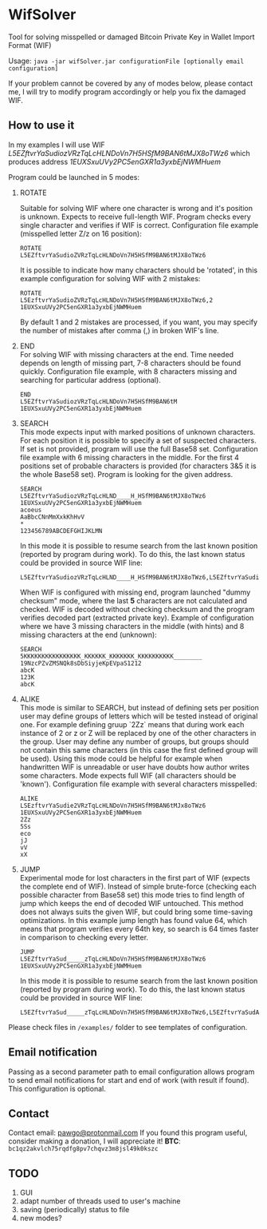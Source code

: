 
# WifSolver
Tool for solving misspelled or damaged Bitcoin Private Key in Wallet Import Format (WIF)

Usage:
`java -jar wifSolver.jar configurationFile [optionally email configuration]`

If your problem cannot be covered by any of modes below, please contact me, I will try to modify program accordingly or help you fix the damaged WIF.

How to use it
-------------

In my examples I will use WIF _L5EZftvrYaSudiozVRzTqLcHLNDoVn7H5HSfM9BAN6tMJX8oTWz6_
which produces address _1EUXSxuUVy2PC5enGXR1a3yxbEjNWMHuem_


Program could be launched in 5 modes:
<ol>
<li>ROTATE</li>

Suitable for solving WIF where one character is wrong and it's position is unknown.
Expects to receive full-length WIF. Program checks every single character and verifies if WIF is correct.
Configuration file example (misspelled letter Z/z on 16 position):

    ROTATE
    L5EZftvrYaSudioZVRzTqLcHLNDoVn7H5HSfM9BAN6tMJX8oTWz6

It is possible to indicate how many characters should be 'rotated', in this example configuration for solving WIF with 2 mistakes:

    ROTATE
    L5EzftvrYaSudioZVRzTqLcHLNDoVn7H5HSfM9BAN6tMJX8oTWz6,2
    1EUXSxuUVy2PC5enGXR1a3yxbEjNWMHuem

By default 1 and 2 mistakes are processed, if you want, you may specify the number of mistakes after comma (,) in broken WIF's line.


<li>END</li>
For solving WIF with missing characters at the end. Time needed depends on length of missing part, 7-8 characters should be found quickly.
Configuration file example, with 8 characters missing and searching for particular address (optional). 

    END
    L5EZftvrYaSudiozVRzTqLcHLNDoVn7H5HSfM9BAN6tM
    1EUXSxuUVy2PC5enGXR1a3yxbEjNWMHuem

<li>SEARCH</li>
This mode expects input with marked positions of unknown characters. For each position it is possible to specify a set of suspected characters.
If set is not provided, program will use the full Base58 set.
Configuration file example with 6 missing characters in the middle. For the first 4 positions set of probable characters is provided (for characters 3&5 it is the whole Base58 set).
Program is looking for the given address.

    SEARCH
    L5EZftvrYaSudiozVRzTqLcHLND____H_HSfM9BAN6tMJX8oTWz6
    1EUXSxuUVy2PC5enGXR1a3yxbEjNWMHuem
    acoeus
    AaBbcCNnMmXxkKhHvV
    *
    123456789ABCDEFGHIJKLMN

In this mode it is possible to resume search from the last known position (reported by program during work). To do this, the last known status could be provided in source WIF line:

    L5EZftvrYaSudiozVRzTqLcHLND____H_HSfM9BAN6tMJX8oTWz6,L5EZftvrYaSudiozVRzTqLcHLNDckk2H5HSfM9BAN6tMJX8oTWz6

When WIF is configured with missing end, program launched "dummy checksum" mode, where the last **5** characters are not calculated and checked. WIF is decoded without checking checksum and the program verifies decoded part (extracted private key).
Example of configuration where we have 3 missing characters in the middle (with hints) and 8 missing characters at the end (unknown):

    SEARCH
    5KKKKKKKKKKKKKKKK_KKKKKK_KKKKKKK_KKKKKKKKKK________
    19NzcPZvZMSNQk8sDbSiyjeKpEVpaS1212
    abcK
    123K
    abcK
    

   


<li>ALIKE</li>
This mode is similar to SEARCH, but instead of defining sets per position user may define groups of letters which will be tested instead of original one.
For example defining gruup `2Zz` means that during work each instance of 2 or z or Z will be replaced by one of the other characters in the group.
User may define any number of groups, but groups should not contain this same characters (in this case the first defined group will be used).
Using this mode could be helpful for example when handwritten WIF is unreadable or user have doubts how author writes some characters.
Mode expects full WIF (all characters should be 'known').
Configuration file example with several characters misspelled:

    ALIKE
    LSEzftvrYaSudie2VRzTqLcHLNDoVn7H5HSfM9BAN6tMJx8oTWz6
    1EUXSxuUVy2PC5enGXR1a3yxbEjNWMHuem
    2Zz
    5Ss
    eco
    jJ
    vV
    xX


<li>JUMP</li>
Experimental mode for lost characters in the first part of WIF (expects the complete end of WIF).
Instead of simple brute-force (checking each possible character from Base58 set) this mode tries to find length of jump which keeps the end of decoded WIF untouched.
This method does not always suits the given WIF, but could bring some time-saving optimizations.
In this example jump length has found value 64, which means that program verifies every 64th key, so search is 64 times faster in comparison to checking every letter. 

    JUMP
    L5EZftvrYaSud_____zTqLcHLNDoVn7H5HSfM9BAN6tMJX8oTWz6
    1EUXSxuUVy2PC5enGXR1a3yxbEjNWMHuem

In this mode it is possible to resume search from the last known position (reported by program during work). To do this, the last known status could be provided in source WIF line:

    L5EZftvrYaSud_____zTqLcHLNDoVn7H5HSfM9BAN6tMJX8oTWz6,L5EZftvrYaSudAsCfDzTqLcHLNDoVn7H5HSfM9BAN6tMJX8oTWz6

</ol>

Please check files in `/examples/` folder to see templates of configuration.

Email notification
------------------

Passing as a second parameter path to email configuration allows program to send email notifications for start and end of work (with result if found).
This configuration is optional.

Contact
-------
Contact email: pawgo@protonmail.com
If you found this program useful, consider making a donation, I will appreciate it! 
**BTC**: `bc1qz2akvlch75rqdfg8pv7chqvz3m8jsl49k0kszc`


TODO
----
<ol>
<li>GUI</li>
<li>adapt number of threads used to user's machine</li>
<li>saving (periodically) status to file</li>
<li>new modes?</li>
</ol>
 
